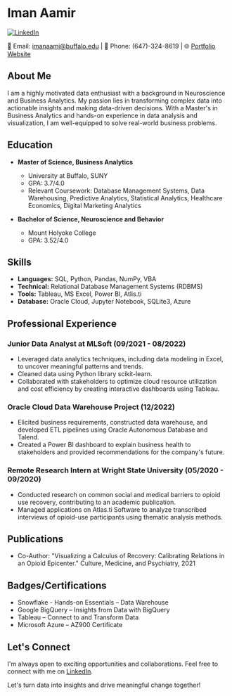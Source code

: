 # Iman Aamir
[![LinkedIn](https://img.shields.io/badge/LinkedIn-Connect-blue)](https://www.linkedin.com/in/iman-aamir-profile)

📧 Email: imanaami@buffalo.edu | 📱 Phone: (647)-324-8619 | 🌐 [Portfolio Website](https://www.linkedin.com/in/iman-aamir-profile)

## About Me
I am a highly motivated data enthusiast with a background in Neuroscience and Business Analytics. My passion lies in transforming complex data into actionable insights and making data-driven decisions. With a Master's in Business Analytics and hands-on experience in data analysis and visualization, I am well-equipped to solve real-world business problems.

## Education
- **Master of Science, Business Analytics**
  - University at Buffalo, SUNY
  - GPA: 3.7/4.0
  - Relevant Coursework: Database Management Systems, Data Warehousing, Predictive Analytics, Statistical Analytics, Healthcare Economics, Digital Marketing Analytics

- **Bachelor of Science, Neuroscience and Behavior**
  - Mount Holyoke College
  - GPA: 3.52/4.0

## Skills
- **Languages:** SQL, Python, Pandas, NumPy, VBA
- **Technical:** Relational Database Management Systems (RDBMS)
- **Tools:** Tableau, MS Excel, Power BI, Atlis.ti
- **Database:** Oracle Cloud, Jupyter Notebook, SQLite3, Azure

## Professional Experience
### Junior Data Analyst at MLSoft (09/2021 - 08/2022)
- Leveraged data analytics techniques, including data modeling in Excel, to uncover meaningful patterns and trends.
- Cleaned data using Python library scikit-learn.
- Collaborated with stakeholders to optimize cloud resource utilization and cost efficiency by creating interactive dashboards using Tableau.

### Oracle Cloud Data Warehouse Project (12/2022)
- Elicited business requirements, constructed data warehouse, and developed ETL pipelines using Oracle Autonomous Database and Talend.
- Created a Power BI dashboard to explain business health to stakeholders and provided recommendations for the company's future.

### Remote Research Intern at Wright State University (05/2020 - 09/2020)
- Conducted research on common social and medical barriers to opioid use recovery, contributing to an academic publication.
- Managed applications on Atlas.ti Software to analyze transcribed interviews of opioid-use participants using thematic analysis methods.

## Publications
- Co-Author: "Visualizing a Calculus of Recovery: Calibrating Relations in an Opioid Epicenter." Culture, Medicine, and Psychiatry, 2021

## Badges/Certifications
- Snowflake - Hands-on Essentials – Data Warehouse
- Google BigQuery – Insights from Data with BigQuery
- Tableau – Connect to and Transform Data
- Microsoft Azure – AZ900 Certificate

## Let's Connect
I'm always open to exciting opportunities and collaborations. Feel free to connect with me on [LinkedIn](https://www.linkedin.com/in/iman-aamir-profile).

Let's turn data into insights and drive meaningful change together!
